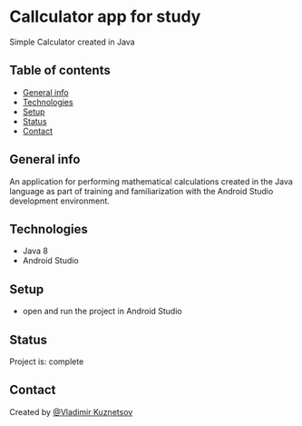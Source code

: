 # Callculator app for study


Simple Calculator
created in Java

## Table of contents


* [General info](#general-info)
* [Technologies](#technologies)
* [Setup](#setup)
* [Status](#status)
* [Contact](#contact)

## General info


An application for performing mathematical 
calculations created in the Java language as 
part of training and familiarization with the 
Android Studio development environment.

## Technologies


* Java 8
* Android Studio


## Setup

* open and run the project in Android Studio

## Status


Project is: complete 

## Contact


Created by [@Vladimir Kuznetsov](https://www.facebook.com/vladimir.kuznetsov.735)
